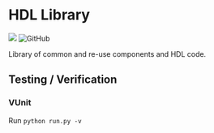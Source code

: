 # HDL Library


[![](https://github.com/JohnnyGOX17/hdl-lib/workflows/VUnit%20Tests/badge.svg)](https://github.com/JohnnyGOX17/hdl-lib/actions)
![GitHub](https://img.shields.io/github/license/JohnnyGOX17/hdl-lib)

Library of common and re-use components and HDL code.

## Testing / Verification

### VUnit

Run `python run.py -v`
